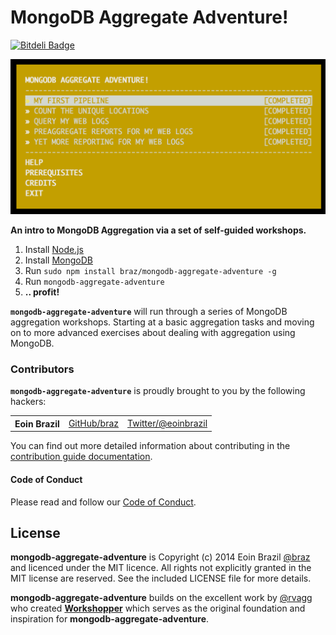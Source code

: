 # MongoDB Aggregate Adventure!

[![Bitdeli Badge](https://d2weczhvl823v0.cloudfront.net/braz/mongodb-aggregate-adventure/trend.png)](https://bitdeli.com/free "Bitdeli Badge")

![MongoDB Aggregate Adventure !](https://github.com/braz/mongodb-aggregate-adventure/raw/master/mongodb-aggregate-adventure-screenshot.png)

**An intro to MongoDB Aggregation via a set of self-guided workshops.**

  1. Install [Node.js](http://nodejs.org/)
  2. Install [MongoDB](http://mongodb.org/)
  3. Run `sudo npm install braz/mongodb-aggregate-adventure -g`
  4. Run `mongodb-aggregate-adventure`
  5. **.. profit!**

  <b><code>mongodb-aggregate-adventure</code></b> will run through a series of MongoDB aggregation workshops. Starting at a basic aggregation tasks and moving on to more advanced exercises about dealing with aggregation using MongoDB.

### Contributors

<b><code>mongodb-aggregate-adventure</code></b> is proudly brought to you by the following hackers:

<table><tbody>
<tr><th align="left">Eoin Brazil</th><td><a href="https://github.com/braz">GitHub/braz</a></td><td><a href="http://twitter.com/eoinbrazil">Twitter/@eoinbrazil</a></td></tr>
</tbody></table>

You can find out more detailed information about contributing in the
[contribution guide documentation][contributing].

#### Code of Conduct
Please read and follow our [Code of Conduct][coc].

## License
**mongodb-aggregate-adventure** is Copyright (c) 2014 Eoin Brazil [@braz](https://twitter.com/eoinbrazil) and licenced under the MIT licence. All rights not explicitly granted in the MIT license are reserved. See the included LICENSE file for more details.

**mongodb-aggregate-adventure** builds on the excellent work by [@rvagg](https://github.com/rvagg) who created **[Workshopper](https://github.com/rvagg/workshopper)** which serves as the original foundation and inspiration for **mongodb-aggregate-adventure**.

[contributing]: https://github.com/braz/mongodb-aggregate-adventure/blob/master/CONTRIBUTING.md
[coc]: https://github.com/braz/mongodb-aggregate-adventure/blob/master/CODE_OF_CONDUCT.md